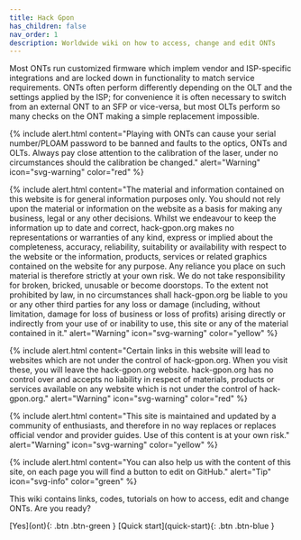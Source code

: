 ```yaml
---
title: Hack Gpon
has_children: false
nav_order: 1
description: Worldwide wiki on how to access, change and edit ONTs
---
```


Most ONTs run customized firmware which implem vendor and ISP-specific integrations and are locked down in functionality to match service requirements.
ONTs often perform differently depending on the OLT and the settings applied by the ISP; for convenience it is often necessary to switch from an external ONT to an SFP or vice-versa, but most OLTs perform so many checks on the ONT making a simple replacement impossible.

{% include alert.html content="Playing with ONTs can cause your serial number/PLOAM password to be banned and faults to the optics, ONTs and OLTs. Always pay close attention to the calibration of the laser, under no circumstances should the calibration be changed." alert="Warning"  icon="svg-warning" color="red" %}

{% include alert.html content="The material and information contained on this website is for general information purposes only. You should not rely upon the material or information on the website as a basis for making any business, legal or any other decisions. Whilst we endeavour to keep the information up to date and correct, hack-gpon.org makes no representations or warranties of any kind, express or implied about the completeness, accuracy, reliability, suitability or availability with respect to the website or the information, products, services or related graphics contained on the website for any purpose. Any reliance you place on such material is therefore strictly at your own risk. We do not take responsibility for broken, bricked, unusable or become doorstops. To the extent not prohibited by law, in no circumstances shall hack-gpon.org be liable to you or any other third parties for any loss or damage (including, without limitation, damage for loss of business or loss of profits) arising directly or indirectly from your use of or inability to use, this site or any of the material contained in it."  alert="Warning"  icon="svg-warning" color="yellow" %}

{% include alert.html content="Certain links in this website will lead to websites which are not under the control of hack-gpon.org. When you visit these, you will leave the hack-gpon.org website. hack-gpon.org has no control over and accepts no liability in respect of materials, products or services available on any website which is not under the control of hack-gpon.org."  alert="Warning"  icon="svg-warning" color="red" %}

{% include alert.html content="This site is maintained and updated by a community of enthusiasts, and therefore in no way replaces or replaces official vendor and provider guides. Use of this content is at your own risk."  alert="Warning"  icon="svg-warning" color="yellow" %}

{% include alert.html content="You can also help us with the content of this site, on each page you will find a button to edit on GitHub." alert="Tip"  icon="svg-info" color="green" %}

This wiki contains links, codes, tutorials on how to access, edit and change ONTs.
Are you ready?

<span class="fs-8">
[Yes](ont){: .btn .btn-green } [Quick start](quick-start){: .btn .btn-blue }
</span>
